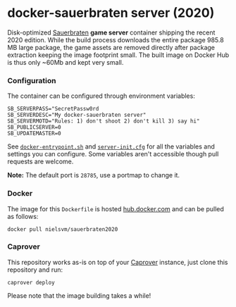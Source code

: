 # docker-sauerbraten server (2020)

Disk-optimized [Sauerbraten](http://sauerbraten.org/) **game server** container shipping the recent 2020 edition. While the build process downloads the entire package 985.8 MB large package, the game assets are removed directly after package extraction keeping the image footprint small. The built image on Docker Hub is thus only ~60Mb and kept very small.

### Configuration

The container can be configured through environment variables:

```
SB_SERVERPASS="SecretPassw0rd
SB_SERVERDESC="My docker-sauerbraten server"
SB_SERVERMOTD="Rules: 1) don't shoot 2) don't kill 3) say hi"
SB_PUBLICSERVER=0
SB_UPDATEMASTER=0
```

See [`docker-entrypoint.sh`](https://github.com/nielsvm/docker-sauerbraten2020/blob/main/docker-entrypoint.sh) and [`server-init.cfg`](https://sourceforge.net/p/sauerbraten/code/HEAD/tree/server-init.cfg) for all the variables and settings you can configure. Some variables aren't accessible though pull requests are welcome.

**Note:** The default port is `28785`, use a portmap to change it.

### Docker

The image for this `Dockerfile` is hosted [hub.docker.com](https://hub.docker.com/r/nielsvm/sauerbraten2020) and can be pulled as follows:

```
docker pull nielsvm/sauerbraten2020
```

### Caprover

This repository works as-is on top of your [Caprover](https://caprover.com/)
instance, just clone this repository and run:

```
caprover deploy
```

Please note that the image building takes a while!
